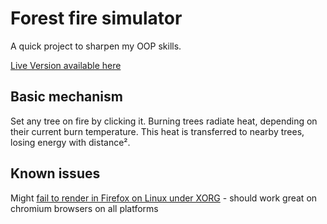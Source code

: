 
# Forest fire simulator

A quick project to sharpen my OOP skills.

[Live Version available here](https://kancur.github.io/fire-sim/)

## Basic mechanism

Set any tree on fire by clicking it.
Burning trees radiate heat, depending on their current burn temperature. This heat is transferred to nearby trees, losing energy with distance².

## Known issues
Might [fail to render in Firefox on Linux under XORG](https://github.com/pixijs/pixijs/issues/6494) - should work great on chromium browsers on all platforms
